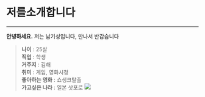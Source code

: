 # 저를소개합니다 
___
**안녕하세요.**
저는 남기성입니다, 만나서 반갑습니다
>**나이** : 25살  
>**직업** : 학생  
>**거주지** : 김해  
>**취미** : 게임, 영화시청  
>**좋아하는 영화** : 쇼생크탈출  
>**가고싶은 나라** : 일본 삿포로
![](https://a.cdn-hotels.com/gdcs/production135/d521/bba19247-6149-43cf-8357-4ca651715730.jpg)
